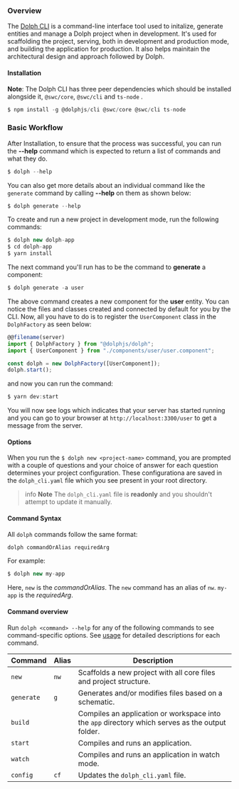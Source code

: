### Overview

The [Dolph CLI](https://github.com/dolphjs/cli) is a command-line interface tool used to initalize, generate entities and manage a Dolph project when in development. It's used for scaffolding the project, serving, both in development and production mode, and building the application for production. It also helps mainitain the architectural design and approach followed by Dolph.

#### Installation

**Note**: The Dolph CLI has three peer dependencies which should be installed alongside it, `@swc/core`, `@swc/cli` and `ts-node` . 

```typescript
$ npm install -g @dolphjs/cli @swc/core @swc/cli ts-node
```


### Basic Workflow

After Installation, to ensure that the process was successful, you can run the **--help** command which is expected to return a list of commands and what they do.

```typescript
$ dolph --help
```

You can also get more details about an individual command like the `generate` command by calling **--help** on them as shown below:

```typescript
$ dolph generate --help
```

To create and run a new project in development mode, run the following commands:

```typescript
$ dolph new dolph-app
$ cd dolph-app
$ yarn install
```

The next command you'll run has to be the command to **generate** a component:

```typescript
$ dolph generate -a user
```

The above command creates a new component for the **user** entity. You can notice the files and classes created and connected by default for you by the CLI. Now, all you have to do is to register the `UserComponent` class in the `DolphFactory` as seen below:

```typescript
@@filename(server)
import { DolphFactory } from "@dolphjs/dolph";
import { UserComponent } from "./components/user/user.component";

const dolph = new DolphFactory([UserComponent]);
dolph.start();
```

and now you can run the command:

```typescript
$ yarn dev:start
```

You will now see logs which indicates that your server has started running and you can go to your browser at `http://localhost:3300/user` to get a message from the server.


#### Options

When you run the `$ dolph new <project-name>` command, you are prompted with a couple of questions and your choice of answer for each question determines your project configuration. These configurationa are saved in the `dolph_cli.yaml` file which you see present in your root directory. 

> info **Note** The `dolph_cli.yaml` file is **readonly** and you shouldn't attempt to update it manually.


#### Command Syntax

All `dolph` commands follow the same format:

```typescript
dolph commandOrAlias requiredArg 
```

For example:

```typescript
$ dolph new my-app
```

Here, `new` is the *commandOrAlias*. The `new` command has an alias of `nw`. `my-app` is the  *requiredArg*. 


#### Command overview

Run `dolph <command> --help` for any of the following commands to see command-specific options. 
See [usage](/cli/usages) for detailed descriptions for each command.


| Command    | Alias | Description                                                                                    |
| ---------- | ----- | ---------------------------------------------------------------------------------------------- |
| `new`      | `nw`   | Scaffolds a new project with all core files and project structure.          |
| `generate` | `g`   | Generates and/or modifies files based on a schematic.                                          |
| `build`    |       | Compiles an application or workspace into the `app` directory which serves as the output folder.                                    |
| `start`    |       | Compiles and runs an application.                          |
| `watch`    |       | Compiles and runs an application in watch mode.                          |
| `config`    |  `cf`  | Updates the `dolph_cli.yaml` file.                          |
